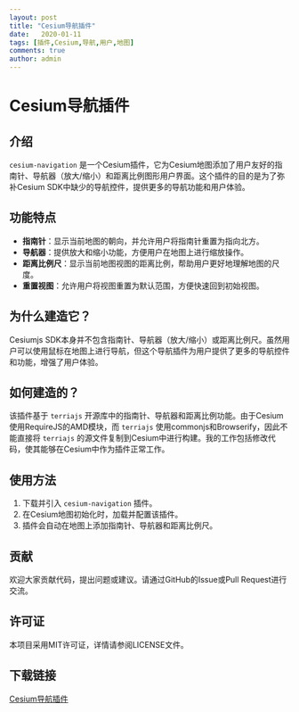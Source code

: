 ```yaml
---
layout: post
title: "Cesium导航插件"
date:   2020-01-11
tags: [插件,Cesium,导航,用户,地图]
comments: true
author: admin
---
```

# Cesium导航插件

## 介绍

`cesium-navigation` 是一个Cesium插件，它为Cesium地图添加了用户友好的指南针、导航器（放大/缩小）和距离比例图形用户界面。这个插件的目的是为了弥补Cesium SDK中缺少的导航控件，提供更多的导航功能和用户体验。

## 功能特点

- **指南针**：显示当前地图的朝向，并允许用户将指南针重置为指向北方。
- **导航器**：提供放大和缩小功能，方便用户在地图上进行缩放操作。
- **距离比例尺**：显示当前地图视图的距离比例，帮助用户更好地理解地图的尺度。
- **重置视图**：允许用户将视图重置为默认范围，方便快速回到初始视图。

## 为什么建造它？

Cesiumjs SDK本身并不包含指南针、导航器（放大/缩小）或距离比例尺。虽然用户可以使用鼠标在地图上进行导航，但这个导航插件为用户提供了更多的导航控件和功能，增强了用户体验。

## 如何建造的？

该插件基于 `terriajs` 开源库中的指南针、导航器和距离比例功能。由于Cesium使用RequireJS的AMD模块，而 `terriajs` 使用commonjs和Browserify，因此不能直接将 `terriajs` 的源文件复制到Cesium中进行构建。我的工作包括修改代码，使其能够在Cesium中作为插件正常工作。

## 使用方法

1. 下载并引入 `cesium-navigation` 插件。
2. 在Cesium地图初始化时，加载并配置该插件。
3. 插件会自动在地图上添加指南针、导航器和距离比例尺。

## 贡献

欢迎大家贡献代码，提出问题或建议。请通过GitHub的Issue或Pull Request进行交流。

## 许可证

本项目采用MIT许可证，详情请参阅LICENSE文件。

## 下载链接

[Cesium导航插件](https://pan.quark.cn/s/15152a6de961)